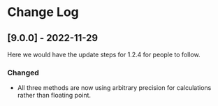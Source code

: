 
# Change Log

## [9.0.0] - 2022-11-29
  
Here we would have the update steps for 1.2.4 for people to follow.
 
### Changed
 - All three methods are now using arbitrary precision for calculations rather than floating point.
